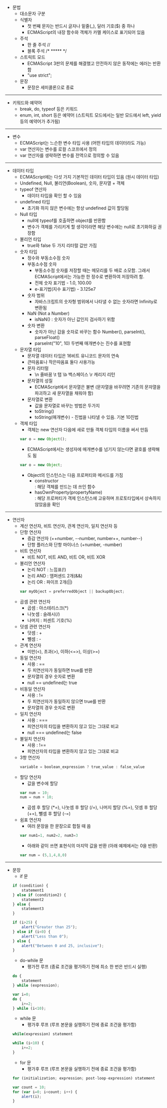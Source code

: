 - 문법  
    - 대소문자 구분  
    - 식별자  
        - 첫 번째 문자는 반드시 글자나 밑줄(_), 달러 기호($) 중 하나
        - ECMAScript의 내장 함수와 객체가 카멜 케이스로 표기되어 있음
    - 주석
        - 한 줄 주석 //
        - 블록 주석 /* ***** */
    - 스트릭트 모드
        - ECMAScript 3판의 문제를 해결했고 안전하지 않은 동작에는 에러는 반환함
        - "use strict";
    - 문장
        - 문장은 세미콜론으로 종료
---
- 키워드와 예약어
    - break, do, typeof 등은 키워드
    - enum, int, short 등은 예약어 (스트릭트 모드에서는 일반 모드에서 left, yield 등의 예약어가 추가됨)
---
- 변수
    - ECMAScript는 느슨한 변수 타입 사용 (어떤 타입의 데이터라도 가능)
    - var 연산자는 변수를 로컬 스코프에서 정의
    - var 연산자를 생략하면 변수를 전역으로 정의할 수 있음
---
- 데이터 타입
    - ECMAScript에는 다섯 가지 기본적인 데이터 타입이 있음 (원시 데이터 타입)
    - Undefined, Null, 불리언(Boolean), 숫자, 문자열 + 객체
    - typeof 연산자
        - 데이터 타입을 확인 할 수 있음  
    - undefined 타입
        - 초기화 하지 않은 변수에는 항상 undefined 값이 할당됨
    - Null 타입
        - null에 typeof를 호출하면 object를 반환함
        - 변수가 객체를 가리키게 할 생각이라면 해당 변수에는 null로 초기화하길 권장함
    - 불리언 타입
        - true와 false 두 가지 리터럴 값만 가짐
    - 숫자 타입
        - 정수와 부동소수점 숫자
        - 부동소수점 숫자
            - 부동소수점 숫자를 저장할 때는 메모리를 두 배로 소모함. 그래서 ECMAScript에서는 가능한 한 정수로 변환하여 저장하려 함.
            - 전체 숫자 표기법 - 1.0, 100.00
            - e-표기법(지수 표기법) - 3.125e7
        - 숫자 범위
            - 자바스크립트의 숫자형 범위에서 나타낼 수 없는 숫자라면 Infinity로 변환됨
        - NaN (Not a Number)
            - isNaN() : 숫자가 아닌 값인지 검사하기 위함
        - 숫자 변환
            - 숫자가 아닌 갑을 숫자로 바꾸는 함수 Number(), parseInt(), parseFloat()
            - parseInt("10", 10) 두번째 매개변수는 진수를 표현함
    - 문자열 타입
        - 문자열 데이터 타입은 16비트 유니코드 문자의 연속
        - 큰따옴표나 작은따옴표 둘다 사용가능
        - 문자 리터럴
            - \n 줄바꿈 \t 탭 \b 백스페이스 \r 캐리지 리턴
        - 문자열의 성질
            - ECMAScript에서 문자열은 불변 (문자열을 바꾸려면 기존의 문자열을 파괴하고 새 문자열을 채워야 함)
        - 문자열로 변환
            - 값을 문자열로 바꾸는 방법은 두가지
            - toString()
            - toString(매개변수) - 진법을 나타낼 수 있음. 기본 10진법
    - 객체 타입
        - 객체는 new 연산자 다음에 새로 만들 객체 타입의 이름을 써서 만듬  
        ```javascript
        var o = new Object();
        ```
        - ECMAScript에서는 생성자에 매개변수를 넘기지 않는다면 괄호를 생략해도 됨  
        ```javascript
        var o = new Object;
        ```
        - Object의 인스턴스는 다음 프로퍼티와 메서드를 가짐
            - constructor  
            : 해당 객체를 만드는 데 쓰인 함수
            - hasOwnProperty(propertyName)  
            : 해당 프로퍼티가 객제 인스턴스에 고유하며 프로토타입에서 상속하지 않았음을 확인
---
- 연산자  
    - 계산 연산자, 비트 연산자, 관계 연산자, 일치 연산자 등
    - 단항 연산자
        - 증감 연산자 (++number, --number, number++, number--)
        - 단항 플러스와 단항 마이너스 (+number, -number)
    - 비트 연산자
        - 비트 NOT, 비트 AND, 비트 OR, 비트 XOR
    - 불리언 연산자
        - 논리 NOT : 느낌표(!) 
        - 논리 AND : 앰퍼센드 2개(&&)
        - 논리 OR : 파이프 2개(||)  
        ```javascript
        var myObject = preferredObject || backupObject;
        ```
    - 곱셈 관련 연산자
        - 곱셈 : 아스테리스크(*)
        - 나눗셈 : 슬래시(/)
        - 나머지 : 퍼센트 기호(%)
    - 덧셈 관련 연산자
        - 덧셈 : +
        - 뺄셈 : -
    - 관계 연산자
        - 미만(<), 초과(>), 이하(<=>), 이상(>=)
    - 동일 연산자
        - 사용 : ==
        - 두 피연산자가 동일하면 true를 반환
        - 문자열의 경우 숫자로 변환
        - null == undefined는 true
    - 비동일 연산자
        - 사용 : !=
        - 두 피연산자가 동일하지 않으면 true를 반환
        - 문자열의 경우 숫자로 변환
    - 일치 연산자
        - 사용 : ===
        - 피연산자의 타입을 변환하지 않고 있는 그대로 비교
        - null === undefined는 false
    - 불일치 연산자
        - 사용 : !==
        - 피연산자의 타입을 변환하지 않고 있는 그대로 비교
    - 3항 연산자  
        ```javascript  
        variable = boolean_expression ? true_value : false_value
        ```
    - 할당 연산자  
        - 값을 변수에 할당
        ```javascript
        var num = 10;
        num = num + 10;
        ```
        - 곱셈 후 할당 (*=), 나눗셈 후 할당 (/=), 나머지 할당 (%=), 덧셈 후 할당 (+=), 뺄셈 후 할당 (-=)
    - 쉼표 연산자
        - 여러 문장을 한 문장으로 합칠 때 씀
        ```javascript
        var num1=1, num2=2, num3=3
        ```
        - 아래와 같이 쓰면 표현식의 마지막 값을 반환 (아래 예제에서는 0을 반환)
        ```javascript
        var num = (5,1,4,8,0)
        ```
---
- 문장
    - if 문
    ```javascript
    if (condition) {
        statement1
    } else if (condition2) {
        statement2
    } else {
        statement3
    }
    ```
    ```javascript
    if (i>25) {
        alert("Greater than 25");
    } else if (i<0) {
        alert("Less than 0");
    } else {
        alert("Between 0 and 25, inclusive");
    }
    ```
    - do-while 문  
        - 평가전 루프 (종료 조건을 평가하기 전에 최소 한 번은 반드시 실행)
    ```javascript
    do {
        statement
    } while (expression);
    ```
    ```javascript
    var i=0;
    do {
        i+=2;
    } while (i<10);
    ``` 
    - while 문
        - 평가후 루프 (루프 본문을 실행하기 전에 종료 조건을 평가함)
    ```javascript
    while(expression) statement
    ```
    ```javascript
    while (i<10) {
        i+=2;
    }
    ```
    - for 문
        - 평가후 루프 (루프 본문을 실행하기 전에 종료 조건을 평가함)
    ```javascript
    for (initialization; expression; post-loop-expression) statement
    ```
    ```javascript
    var count = 10;
    for (var i=0; i<count; i++) {
        alert(i);
    }
    ```